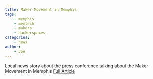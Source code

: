 ```yaml
---
title: Maker Movement in Memphis
tags:
    - memphis
    - memtech
    - makers
    - hackerspaces
categories:
    - news
author:
    - Joe
---
```

Local news story about the press conference talking about the Maker Movement in Memphis [Full Article](http://www.myfoxmemphis.com/story/25814375/scitech-maker-movement-moves-into-memphis)

<script type='text/javascript' src='https://WHBQ.images.worldnow.com/interface/js/WNVideo.js?rnd=992774;hostDomain=www.myfoxmemphis.com;playerWidth=600;playerHeight=355;isShowIcon=true;clipId=10281745;flvUri=;partnerclipid=;adTag=News;advertisingZone=;enableAds=true;landingPage=;islandingPageoverride=false;playerType=STANDARD_EMBEDDEDscript;controlsType=overlay'></script>
